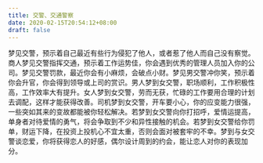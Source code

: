 ```yaml
---
title: 交警、交通警察
date: 2020-02-15T20:54:12+08:00
draft: false
---
```


梦见交警，预示着自己最近有些行为侵犯了他人，或者惹了他人而自己没有察觉。商人梦见交警指挥交通，预示着工作运势佳，你会遇到优秀的管理人员加入你的公司。梦见交警罚款，最近你会有小麻烦，会破点小财。梦见男交警冲你笑，预示着你会升官，你会得到领导或上司的赏识。男人梦到女交警，职场顺利，工作积极性高，工作效率大有提升。女人梦到女交警，劳而无获，忙碌的工作要用合理的计划去调配，这样才能获得改善。司机梦到女交警，开车要小心，你的应变能力很强，一些突如其来的变故都能被你轻松解决。若梦到女交警向你打招呼，爱情运提高，单身者对待爱情的勇气，将会争取到不少和异性接触的机会。若梦到女交警给你罚单，财运下降，在投资上投机心不宜太重，否则会面对被套牢的不幸。梦到与女交警谈恋爱，你将获得恋人的好感，偶尔设计周到的约会，能让恋人对你的表现加分。